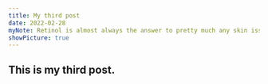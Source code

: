 ```yaml
---
title: My third post
date: 2022-02-28
myNote: Retinol is almost always the answer to pretty much any skin issue — acne, fine lines, brown spots, drooping, dullness, dark circles, enlarged pores — you can think of. The best retinol serum or cream can help address your concerns.
showPicture: true
---
```


<section class="section">
<div class="container">
<h1 class="title">This is my third post.</h1>
</div>
</section>